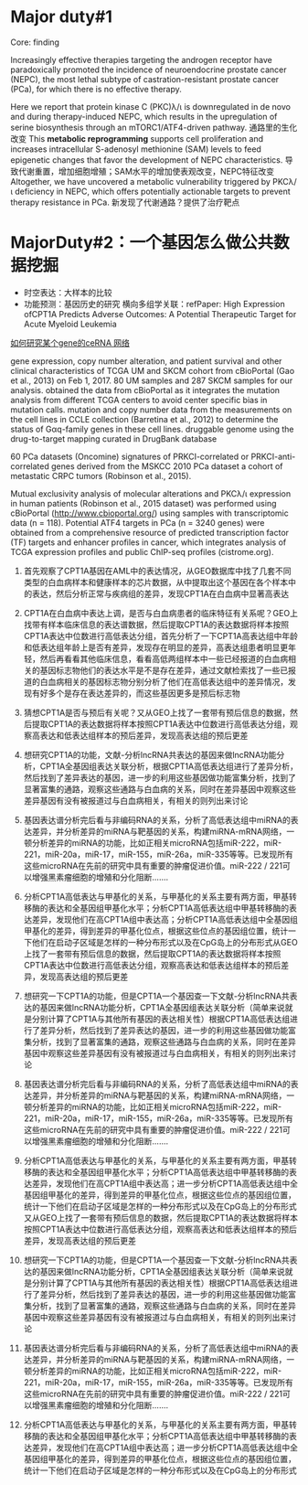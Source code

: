 # Major duty#1

Core: finding

Increasingly effective therapies targeting the androgen receptor have paradoxically promoted the incidence of neuroendocrine prostate cancer (NEPC), the most lethal subtype of castration-resistant prostate cancer (PCa), for which there is no effective therapy.

Here we report that protein kinase C (PKC)λ/ι is downregulated in de novo and during therapy-induced NEPC, which results in the upregulation of serine biosynthesis through an mTORC1/ATF4-driven pathway. 通路里的生化改变
This **metabolic reprogramming** supports cell proliferation and increases intracellular S-adenosyl methionine (SAM) levels to feed epigenetic changes that favor the development of NEPC characteristics.  导致代谢重置，增加细胞增殖；SAM水平的增加使表观改变，NEPC特征改变
Altogether, we have uncovered a metabolic vulnerability triggered by PKCλ/ι deficiency in NEPC, which offers potentially actionable targets to prevent therapy resistance in PCa. 新发现了代谢通路？提供了治疗靶点


# MajorDuty#2：一个基因怎么做公共数据挖掘

 - 时空表达：大样本的比较
 - 功能预测：基因历史的研究
横向多组学关联：refPaper: High Expression ofCPT1A Predicts Adverse Outcomes: A Potential Therapeutic Target for Acute Myeloid Leukemia


[如何研究某个gene的ceRNA 网络](cnblogs.com/xudongliang/p/6795892.html)






gene expression, copy number alteration, and patient survival and other clinical characteristics of TCGA UM and SKCM cohort from cBioPortal (Gao et al., 2013) on Feb 1, 2017.
80 UM samples and 287 SKCM samples for our analysis.
obtained the data from cBioPortal as it integrates the mutation analysis from different TCGA centers to avoid center specific bias in mutation calls.
mutation and copy number data from the measurements on the cell lines in CCLE collection (Barretina et al., 2012) to determine the status of Gαq-family genes in these cell lines.
druggable genome using the drug-to-target mapping curated in DrugBank database


60 PCa datasets (Oncomine)
 signatures of PRKCI-correlated or PRKCI-anti-correlated genes derived from the MSKCC 2010 PCa dataset
a cohort of metastatic CRPC tumors (Robinson et al., 2015).

 Mutual exclusivity analysis of molecular alterations and PKCλ/ι expression in human patients (Robinson et al., 2015 dataset) was performed using cBioPortal (http://www.cbioportal.org/) using samples with transcriptomic data (n = 118). Potential ATF4 targets in PCa (n = 3240 genes) were obtained from a comprehensive resource of predicted transcription factor (TF) targets and enhancer profiles in cancer, which integrates analysis of TCGA expression profiles and public ChIP-seq profiles (cistrome.org).


1. 首先观察了CPT1A基因在AML中的表达情况，从GEO数据库中找了几套不同类型的白血病样本和健康样本的芯片数据，从中提取出这个基因在各个样本中的表达，然后分析正常与疾病组的差异，发现CPT1A在白血病中显著高表达

2. CPT1A在白血病中表达上调，是否与白血病患者的临床特征有关系呢？GEO上找带有样本临床信息的表达谱数据，然后提取CPT1A的表达数据将样本按照CPT1A表达中位数进行高低表达分组，首先分析了一下CPT1A高表达组中年龄和低表达组年龄上是否有差异，发现存在明显的差异，高表达组患者明显更年轻，然后再看看其他临床信息，看看高低两组样本中一些已经报道的白血病相关的基因标志物他们的表达水平是不是存在差异，通过文献检索找了一些已报道的白血病相关的基因标志物分别分析了他们在高低表达组中的差异情况，发现有好多个是存在表达差异的，而这些基因更多是预后标志物

3. 猜想CPT1A是否与预后有关呢？又从GEO上找了一套带有预后信息的数据，然后提取CPT1A的表达数据将样本按照CPT1A表达中位数进行高低表达分组，观察高表达和低表达组样本的预后差异，发现高表达组的预后更差


4. 想研究CPT1A的功能，文献-分析lncRNA共表达的基因来做lncRNA功能分析，CPT1A全基因组表达关联分析，根据CPT1A高低表达组进行了差异分析，然后找到了差异表达的基因，进一步的利用这些基因做功能富集分析，找到了显著富集的通路，观察这些通路与白血病的关系，同时在差异基因中观察这些差异基因有没有被报道过与白血病相关，有相关的则列出来讨论
5. 基因表达谱分析完后看与非编码RNA的关系，分析了高低表达组中miRNA的表达差异，并分析差异的miRNA与靶基因的关系，构建miRNA-mRNA网络，一顿分析差异的miRNA的功能，比如正相关microRNA包括miR-222，miR-221，miR-20a，miR-17，miR-155，miR-26a，miR-335等等。已发现所有这些microRNA在先前的研究中具有重要的肿瘤促进价值。miR-222 / 221可以增强黑素瘤细胞的增殖和分化阻断.......


6. 分析CPT1A高低表达与甲基化的关系，与甲基化的关系主要有两方面，甲基转移酶的表达和全基因组甲基化水平；分析CPT1A高低表达组中甲基转移酶的表达差异，发现他们在高CPT1A组中表达高；分析CPT1A高低表达组中全基因组甲基化的差异，得到差异的甲基化位点，根据这些位点的基因组位置，统计一下他们在启动子区域是怎样的一种分布形式以及在CpG岛上的分布形式从GEO上找了一套带有预后信息的数据，然后提取CPT1A的表达数据将样本按照CPT1A表达中位数进行高低表达分组，观察高表达和低表达组样本的预后差异，发现高表达组的预后更差
4. 想研究一下CPT1A的功能，但是CPT1A一个基因查一下文献-分析lncRNA共表达的基因来做lncRNA功能分析，CPT1A全基因组表达关联分析（简单来说就是分别计算了CPT1A与其他所有基因的表达相关性）根据CPT1A高低表达组进行了差异分析，然后找到了差异表达的基因，进一步的利用这些基因做功能富集分析，找到了显著富集的通路，观察这些通路与白血病的关系，同时在差异基因中观察这些差异基因有没有被报道过与白血病相关，有相关的则列出来讨论
5. 基因表达谱分析完后看与非编码RNA的关系，分析了高低表达组中miRNA的表达差异，并分析差异的miRNA与靶基因的关系，构建miRNA-mRNA网络，一顿分析差异的miRNA的功能，比如正相关microRNA包括miR-222，miR-221，miR-20a，miR-17，miR-155，miR-26a，miR-335等等。已发现所有这些microRNA在先前的研究中具有重要的肿瘤促进价值。miR-222 / 221可以增强黑素瘤细胞的增殖和分化阻断.......
6. 分析CPT1A高低表达与甲基化的关系，与甲基化的关系主要有两方面，甲基转移酶的表达和全基因组甲基化水平；分析CPT1A高低表达组中甲基转移酶的表达差异，发现他们在高CPT1A组中表达高；进一步分析CPT1A高低表达组中全基因组甲基化的差异，得到差异的甲基化位点，根据这些位点的基因组位置，统计一下他们在启动子区域是怎样的一种分布形式以及在CpG岛上的分布形式又从GEO上找了一套带有预后信息的数据，然后提取CPT1A的表达数据将样本按照CPT1A表达中位数进行高低表达分组，观察高表达和低表达组样本的预后差异，发现高表达组的预后更差
4. 想研究一下CPT1A的功能，但是CPT1A一个基因查一下文献-分析lncRNA共表达的基因来做lncRNA功能分析，CPT1A全基因组表达关联分析（简单来说就是分别计算了CPT1A与其他所有基因的表达相关性）根据CPT1A高低表达组进行了差异分析，然后找到了差异表达的基因，进一步的利用这些基因做功能富集分析，找到了显著富集的通路，观察这些通路与白血病的关系，同时在差异基因中观察这些差异基因有没有被报道过与白血病相关，有相关的则列出来讨论
5. 基因表达谱分析完后看与非编码RNA的关系，分析了高低表达组中miRNA的表达差异，并分析差异的miRNA与靶基因的关系，构建miRNA-mRNA网络，一顿分析差异的miRNA的功能，比如正相关microRNA包括miR-222，miR-221，miR-20a，miR-17，miR-155，miR-26a，miR-335等等。已发现所有这些microRNA在先前的研究中具有重要的肿瘤促进价值。miR-222 / 221可以增强黑素瘤细胞的增殖和分化阻断.......
6. 分析CPT1A高低表达与甲基化的关系，与甲基化的关系主要有两方面，甲基转移酶的表达和全基因组甲基化水平；分析CPT1A高低表达组中甲基转移酶的表达差异，发现他们在高CPT1A组中表达高；进一步分析CPT1A高低表达组中全基因组甲基化的差异，得到差异的甲基化位点，根据这些位点的基因组位置，统计一下他们在启动子区域是怎样的一种分布形式以及在CpG岛上的分布形式
